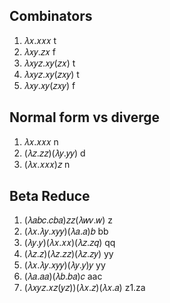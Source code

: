 ## Combinators
1. 𝜆𝑥.𝑥𝑥𝑥       t
2. 𝜆𝑥𝑦.𝑧𝑥       f
3. 𝜆𝑥𝑦𝑧.𝑥𝑦(𝑧𝑥)  t
4. 𝜆𝑥𝑦𝑧.𝑥𝑦(𝑧𝑥𝑦) t
5. 𝜆𝑥𝑦.𝑥𝑦(𝑧𝑥𝑦)  f

## Normal form vs diverge
1. 𝜆𝑥.𝑥𝑥𝑥           n
2. (𝜆𝑧.𝑧𝑧)(𝜆𝑦.𝑦𝑦)   d
3. (𝜆𝑥.𝑥𝑥𝑥)𝑧        n

## Beta Reduce
1. (𝜆𝑎𝑏𝑐.𝑐𝑏𝑎)𝑧𝑧(𝜆𝑤𝑣.𝑤)          z
2. (𝜆𝑥.𝜆𝑦.𝑥𝑦𝑦)(𝜆𝑎.𝑎)𝑏           bb
3. (𝜆𝑦.𝑦)(𝜆𝑥.𝑥𝑥)(𝜆𝑧.𝑧𝑞)         qq
4. (𝜆𝑧.𝑧)(𝜆𝑧.𝑧𝑧)(𝜆𝑧.𝑧𝑦)         yy
5. (𝜆𝑥.𝜆𝑦.𝑥𝑦𝑦)(𝜆𝑦.𝑦)𝑦           yy
6. (𝜆𝑎.𝑎𝑎)(𝜆𝑏.𝑏𝑎)𝑐              aac
7. (𝜆𝑥𝑦𝑧.𝑥𝑧(𝑦𝑧))(𝜆𝑥.𝑧)(𝜆𝑥.𝑎)    z1.za
